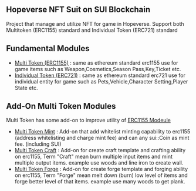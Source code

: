 ## Hopeverse NFT Suit on SUI Blockchain
Project that manage and utilize NFT for game in Hopeverse. Support both Multitoken (ERC1155) standard and Individual Token (ERC721) standard

## Fundamental Modules
 + [Multi Token (ERC1155)](https://github.com/sukrit1234/HopeverseNFTSuit-SUI/tree/main/erc1155) : same as ethereum standard erc1155 use for game items such as Weapon,Cosmetics,Season Pass,Key,Ticket etc.
 + [Individual Token (ERC721)](https://github.com/sukrit1234/HopeverseNFTSuit-SUI/tree/main/erc721) : same as ethereum standard erc721 use for individual entity for game such as Pets,Vehicle,Character Setting,Player State etc.

## Add-On Multi Token Modules
Multi Token has some add-on to improve utility of [ERC1155 Modeule](https://github.com/sukrit1234/HopeverseNFTSuit-SUI/tree/main/erc1155)
  + [Multi Token Mint](https://github.com/sukrit1234/HopeverseNFTSuit-SUI/tree/main/multitoken_mint) : Add-on that add whitelist minting capability to erc1155 (address whitelisting and charge mint fee) and can any sui::Coin as mint fee. (including SUI)
  + [Multi Token Craft](https://github.com/sukrit1234/HopeverseNFTSuit-SUI/tree/main/multitoken_craft) : Add-on for create craft template and crafting ability on erc1155, Term "Craft" mean burn multiple input items and mint multiple output items. example use woods and line iron to create wall.
  + [Multi Token Forge](https://github.com/sukrit1234/HopeverseNFTSuit-SUI/tree/main/multitoken_forge) : Add-on for create forge template and forging ability on erc1155, Term "Forge" mean melt down (burn) low level of items and forge better level of that items. example use many woods to get plank.
